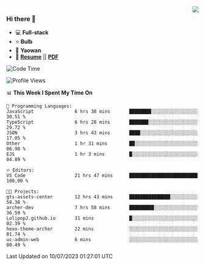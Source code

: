 <img align="right" src="https://github-readme-stats.vercel.app/api?username=LolipopJ&show_icons=true&count_private=true&hide_title=true&include_all_commits=true&theme=vue">

### Hi there 👋

- :computer: **Full-stack**
- :star: **Bulb**
- :pill: **Yaowan**
- :milky_way: [**Resume**](https://lolipopj.github.io/resume/) || [**PDF**](https://cdn.jsdelivr.net/gh/lolipopj/resume/export/resume-en.pdf)

<!--START_SECTION:waka-->
![Code Time](http://img.shields.io/badge/Code%20Time-1%2C458%20hrs%207%20mins-blue)

![Profile Views](http://img.shields.io/badge/Profile%20Views-0-blue)

📊 **This Week I Spent My Time On** 

```text
💬 Programming Languages: 
JavaScript               6 hrs 38 mins       ████████░░░░░░░░░░░░░░░░░   30.51 % 
TypeScript               6 hrs 28 mins       ███████░░░░░░░░░░░░░░░░░░   29.72 % 
JSON                     3 hrs 43 mins       ████░░░░░░░░░░░░░░░░░░░░░   17.05 % 
Other                    1 hr 31 mins        ██░░░░░░░░░░░░░░░░░░░░░░░   06.98 % 
EJS                      1 hr 3 mins         █░░░░░░░░░░░░░░░░░░░░░░░░   04.89 % 

🔥 Editors: 
VS Code                  21 hrs 47 mins      █████████████████████████   100.00 % 

🐱‍💻 Projects: 
gts-assets-center        12 hrs 43 mins      ███████████████░░░░░░░░░░   58.38 % 
archer-dev               7 hrs 58 mins       █████████░░░░░░░░░░░░░░░░   36.59 % 
LolipopJ.github.io       31 mins             █░░░░░░░░░░░░░░░░░░░░░░░░   02.39 % 
hexo-theme-archer        22 mins             ░░░░░░░░░░░░░░░░░░░░░░░░░   01.74 % 
uc-admin-web             6 mins              ░░░░░░░░░░░░░░░░░░░░░░░░░   00.49 % 
```


 Last Updated on 10/07/2023 01:27:01 UTC
<!--END_SECTION:waka-->
